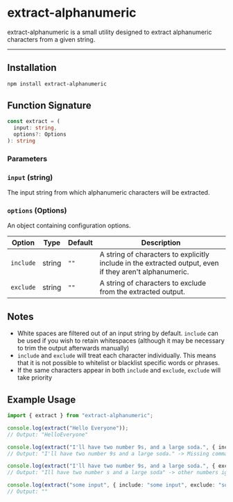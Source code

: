 # extract-alphanumeric

extract-alphanumeric is a small utility designed to extract alphanumeric characters
from a given string.

---
## Installation

```bash
npm install extract-alphanumeric
```

## Function Signature

```typescript
const extract = (
  input: string,
  options?: Options
): string
```

### Parameters

### `input` (string)

The input string from which alphanumeric characters will be extracted.

### `options` (Options)

An object containing configuration options.

| Option    | Type   | Default | Description                                                                                             |
| --------- | ------ | ------- | ------------------------------------------------------------------------------------------------------- |
| `include` | string | `""`    | A string of characters to explicitly include in the extracted output, even if they aren't alphanumeric. |
| `exclude` | string | `""`    | A string of characters to exclude from the extracted output.                                            |

## Notes
- White spaces are filtered out of an input string by default. `include` can be
  used if you wish to retain whitespaces (although it may be necessary to trim
  the output afterwards manually)
- `include` and `exclude` will treat each character individually. This means that it is not possible to whitelist or blacklist specific words or phrases.
- If the same characters appear in both `include` and `exclude`, `exclude` will take priority

## Example Usage

```typescript
import { extract } from "extract-alphanumeric";

console.log(extract("Hello Everyone")); 
// Output: "HelloEveryone"

console.log(extract("I'll have two number 9s, and a large soda.", { include: "'. " })); 
// Output: "I'll have two number 9s and a large soda." -> Missing comma

console.log(extract("I'll have two number 9s, and a large soda.", { exclude: "123456789" })); 
// Output: "Ill have two number s and a large soda" -> other numbers ignored, punctuation all removed

console.log(extract("some input", { include: "some input", exclude: "some input" })); 
// Output: ""
```